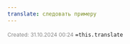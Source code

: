 ```yaml
---
translate: следовать примеру
---
```

<span style="font-size:12px; color:#888888;">Created: 31.10.2024 00:24</span>
 `=this.translate`